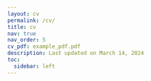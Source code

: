 ```yaml
---
layout: cv
permalink: /cv/
title: cv
nav: true
nav_order: 5
cv_pdf: example_pdf.pdf
description: Last updated on March 14, 2024
toc:
  sidebar: left
---
```

